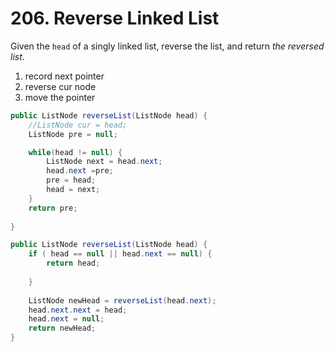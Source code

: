 # 206. Reverse Linked List

Given the `head` of a singly linked list, reverse the list, and return _the reversed list_.



1. record next pointer
2. reverse cur node
3. move the pointer

```java
public ListNode reverseList(ListNode head) {
    //ListNode cur = head;
    ListNode pre = null;

    while(head != null) {
        ListNode next = head.next;
        head.next =pre;
        pre = head;
        head = next;
    }
    return pre;
    
}    
```

```java
public ListNode reverseList(ListNode head) {
    if ( head == null || head.next == null) {
        return head;
        
    }
    
    ListNode newHead = reverseList(head.next);
    head.next.next = head;
    head.next = null;
    return newHead;
}
```
